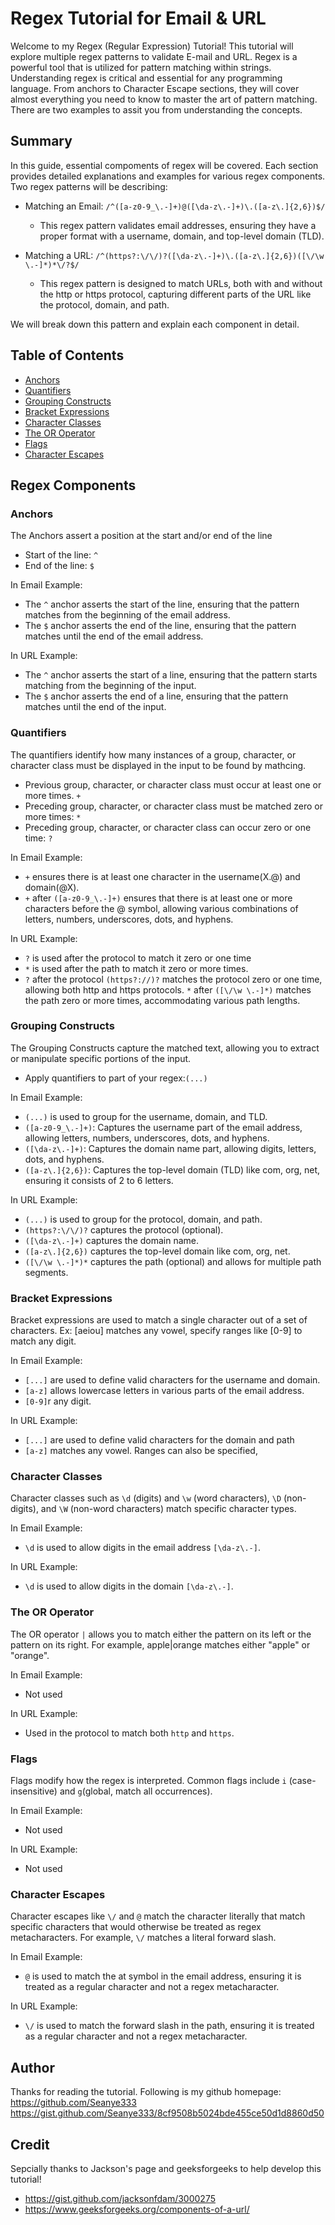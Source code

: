 # Regex Tutorial for Email & URL

Welcome to my Regex (Regular Expression) Tutorial! This tutorial will explore multiple regex patterns to validate E-mail and URL. Regex is a powerful tool that is utilized for pattern matching within strings. Understanding regex is critical and essential for any programming language. From anchors to Character Escape sections, they will cover almost everything you need to know to master the art of pattern matching. There are two examples to assit you from understanding the concepts. 

## Summary

In this guide, essential compoments of regex will be covered. Each section provides detailed explanations and examples for various regex components. 
Two regex patterns will be describing:
* Matching an Email: `/^([a-z0-9_\.-]+)@([\da-z\.-]+)\.([a-z\.]{2,6})$/`
    * This regex pattern validates email addresses, ensuring they have a proper format with a username, domain, and top-level domain (TLD). 
    
* Matching a URL: `/^(https?:\/\/)?([\da-z\.-]+)\.([a-z\.]{2,6})([\/\w \.-]*)*\/?$/`
    * This regex pattern is designed to match URLs, both with and without the http or https protocol, capturing different parts of the URL like the protocol, domain, and path. 

We will break down this pattern and explain each component in detail.
## Table of Contents

- [Anchors](#anchors)
- [Quantifiers](#quantifiers)
- [Grouping Constructs](#grouping-constructs)
- [Bracket Expressions](#bracket-expressions)
- [Character Classes](#character-classes)
- [The OR Operator](#the-or-operator)
- [Flags](#flags)
- [Character Escapes](#character-escapes)

## Regex Components

### Anchors
The Anchors assert a position at the start and/or end of the line

  * Start of the line: `^`
  * End of the line: `$`
  
In Email Example: 
   * The `^` anchor asserts the start of the line, ensuring that the pattern matches from the beginning of the email address. 
   * The `$` anchor asserts the end of the line, ensuring that the pattern matches until the end of the email address.

In URL Example: 
   * The `^` anchor asserts the start of a line, ensuring that the pattern starts matching from the beginning of the input. 
   * The `$` anchor asserts the end of a line, ensuring that the pattern matches until the end of the input.
  
### Quantifiers
The quantifiers identify how many instances of a group, character, or character class must be displayed in the input to be found by mathcing. 
  * Previous group, character, or character class must occur at least one or more times. `+`
  * Preceding group, character, or character class must be matched zero or more times: `*`
  * Preceding group, character, or character class can occur zero or one time: `?`

In Email Example: 
   * `+` ensures there is at least one character in the username(X.@) and domain(@X).
   * `+` after `([a-z0-9_\.-]+)` ensures that there is at least one or more characters before the @ symbol, allowing various combinations of letters, numbers, underscores, dots, and hyphens.

In URL Example: 
   * `?` is used after the protocol to match it zero or one time
   * `*` is used after the path to match it zero or more times.
   * `?` after the protocol `(https?://)?` matches the protocol zero or one time, allowing both http and https protocols. `*` after `([\/\w \.-]*)` matches the path zero or more times, accommodating various path lengths.

### Grouping Constructs
The Grouping Constructs capture the matched text, allowing you to extract or manipulate specific portions of the input. 
   * Apply quantifiers to part of your regex:`(...)`
   
In Email Example: 
   * `(...)` is used to group for the username, domain, and TLD.
   * `([a-z0-9_\.-]+)`: Captures the username part of the email address, allowing letters, numbers, underscores, dots, and hyphens.
   * `([\da-z\.-]+)`: Captures the domain name part, allowing digits, letters, dots, and hyphens.
   * `([a-z\.]{2,6})`: Captures the top-level domain (TLD) like com, org, net, ensuring it consists of 2 to 6 letters.

In URL Example: 
   * `(...)` is used to group for the protocol, domain, and path.
   * `(https?:\/\/)?` captures the protocol (optional).
   * `([\da-z\.-]+)` captures the domain name.
   * `([a-z\.]{2,6})` captures the top-level domain  like com, org, net.
   * `([\/\w \.-]*)*` captures the path (optional) and allows for multiple path segments.

### Bracket Expressions
Bracket expressions are used to match a single character out of a set of characters. Ex: [aeiou] matches any vowel, specify ranges like [0-9] to match any digit. 

In Email Example:  
   * `[...]` are used to define valid characters for the username and domain.
   * `[a-z]` allows lowercase letters in various parts of the email address.
   * `[0-9]`r any digit.
   
In URL Example: 
   * `[...]` are used to define valid characters for the domain and path
   * `[a-z]` matches any vowel. Ranges can also be specified, 

### Character Classes
Character classes such as `\d` (digits) and `\w` (word characters), `\D` (non-digits),  and `\W` (non-word characters) match specific character types.

In Email Example: 
   * `\d` is used to allow digits in the email address `[\da-z\.-]`.
   
In URL Example: 
   * `\d` is used to allow digits in the domain `[\da-z\.-]`.

### The OR Operator
The OR operator `|` allows you to match either the pattern on its left or the pattern on its right. For example, apple|orange matches either "apple" or "orange".

In Email Example: 
   * Not used 
   
In URL Example: 
   *  Used in the protocol to match both `http` and `https`.

### Flags
Flags modify how the regex is interpreted. Common flags include `i` (case-insensitive) and `g`(global, match all occurrences).

In Email Example: 
   * Not used 
   
In URL Example: 
   * Not used

### Character Escapes
Character escapes like `\/` and `@` match the character literally that match specific characters that would otherwise be treated as regex metacharacters. For example, `\/` matches a literal forward slash.

In Email Example: 
   * `@` is used to match the at symbol in the email address, ensuring it is treated as a regular character and not a regex metacharacter.

In URL Example: 
   * `\/` is used to match the forward slash in the path, ensuring it is treated as a regular character and not a regex metacharacter.

## Author

Thanks for reading the tutorial. Following is my github homepage: https://github.com/Seanye333
https://gist.github.com/Seanye333/8cf9508b5024bde455ce50d1d8860d50
## Credit 
Sepcially thanks to Jackson's page and geeksforgeeks to help develop this tutorial!  
 * https://gist.github.com/jacksonfdam/3000275
 * https://www.geeksforgeeks.org/components-of-a-url/
